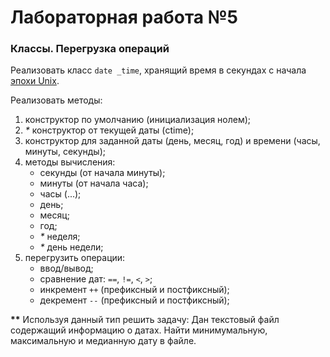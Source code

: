 ﻿# Лабораторная работа №5
### Классы. Перегрузка операций
Реализовать класс `date _time`, хранящий время в секундах с начала [эпохи Unix](https://ru.wikipedia.org/wiki/Unix-%D0%B2%D1%80%D0%B5%D0%BC%D1%8F).

Реализовать методы:
1. конструктор по умолчанию (инициализация нолем);
2. _*_ конструктор от текущей даты (ctime);
3. конструктор для заданной даты (день, месяц, год) и времени (часы, минуты, секунды);
4. методы вычисления:
   * секунды (от начала минуты);
   * минуты (от начала часа);
   * часы (...);
   * день;
   * месяц;
   * год;
   * _*_ неделя;
   * _*_ день недели;
5. перегрузить операции:
   * ввод/вывод;
   * сравнение дат: `==`, `!=`, `<`, `>`; 
   * инкремент `++` (префиксный и постфиксный);
   * декремент `--` (префиксный и постфиксный);

__**__ Используя данный тип решить задачу:
Дан текстовый файл содержащий информацию о датах. Найти минимумальную, максимальную и медианную дату в файле.

